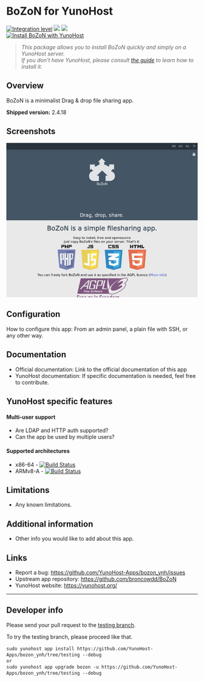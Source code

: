 # BoZoN for YunoHost

[![Integration level](https://dash.yunohost.org/integration/bozon.svg)](https://dash.yunohost.org/appci/app/bozon) ![](https://ci-apps.yunohost.org/ci/badges/bozon.status.svg) ![](https://ci-apps.yunohost.org/ci/badges/bozon.maintain.svg)  
[![Install BoZoN with YunoHost](https://install-app.yunohost.org/install-with-yunohost.png)](https://install-app.yunohost.org/?app=bozon)

> *This package allows you to install BoZoN quickly and simply on a YunoHost server.  
If you don't have YunoHost, please consult [the guide](https://yunohost.org/#/install) to learn how to install it.*

## Overview
BoZoN is a minimalist Drag & drop file sharing app.

**Shipped version:** 2.4.18

## Screenshots

![](sources/bozon_screenshot.png)

## Configuration

How to configure this app: From an admin panel, a plain file with SSH, or any other way.

## Documentation

 * Official documentation: Link to the official documentation of this app
 * YunoHost documentation: If specific documentation is needed, feel free to contribute.

## YunoHost specific features

#### Multi-user support

* Are LDAP and HTTP auth supported?
* Can the app be used by multiple users?

#### Supported architectures

* x86-64 - [![Build Status](https://ci-apps.yunohost.org/ci/logs/bozon%20%28Apps%29.svg)](https://ci-apps.yunohost.org/ci/apps/bozon/)
* ARMv8-A - [![Build Status](https://ci-apps-arm.yunohost.org/ci/logs/bozon%20%28Apps%29.svg)](https://ci-apps-arm.yunohost.org/ci/apps/bozon/)

## Limitations

* Any known limitations.

## Additional information

* Other info you would like to add about this app.

## Links

 * Report a bug: https://github.com/YunoHost-Apps/bozon_ynh/issues
 * Upstream app repository: https://github.com/broncowdd/BoZoN
 * YunoHost website: https://yunohost.org/

---

## Developer info

Please send your pull request to the [testing branch](https://github.com/YunoHost-Apps/bozon_ynh/tree/testing).

To try the testing branch, please proceed like that.
```
sudo yunohost app install https://github.com/YunoHost-Apps/bozon_ynh/tree/testing --debug
or
sudo yunohost app upgrade bozon -u https://github.com/YunoHost-Apps/bozon_ynh/tree/testing --debug
```
